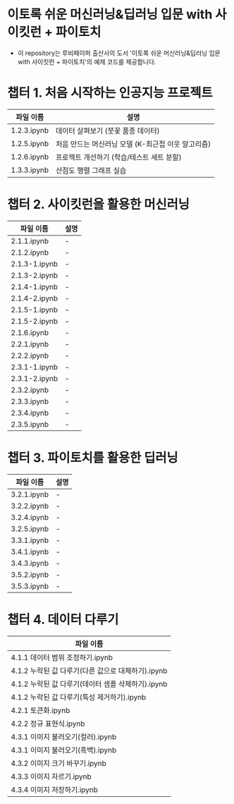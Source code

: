 # 이토록 쉬운 머신러닝&딥러닝 입문 with 사이킷런 + 파이토치
- 이 repository는 루비페이퍼 출산사의 도서 '이토록 쉬운 머신러닝&딥러닝 입문 with 사이킷런 + 파이토치'의 예제 코드를 제공합니다.

# 챕터 1. 처음 시작하는 인공지능 프로젝트
파일 이름|설명
-|---
1.2.3.ipynb|데이터 살펴보기 (붓꽃 품종 데이터)
1.2.5.ipynb|처음 만드는 머신러닝 모델 (K-최근접 이웃 알고리즘)
1.2.6.ipynb|프로젝트 개선하기 (학습/테스트 세트 분할)
1.3.3.ipynb|산점도 행렬 그래프 실습

# 챕터 2. 사이킷런을 활용한 머신러닝
파일 이름|설명
-|---
2.1.1.ipynb|-
2.1.2.ipynb|-
2.1.3-1.ipynb|-
2.1.3-2.ipynb|-
2.1.4-1.ipynb|-
2.1.4-2.ipynb|-
2.1.5-1.ipynb|-
2.1.5-2.ipynb|-
2.1.6.ipynb|-
2.2.1.ipynb|-
2.2.2.ipynb|-
2.3.1-1.ipynb|-
2.3.1-2.ipynb|-
2.3.2.ipynb|-
2.3.3.ipynb|-
2.3.4.ipynb|-
2.3.5.ipynb|-

# 챕터 3. 파이토치를 활용한 딥러닝
파일 이름|설명
-|---
3.2.1.ipynb|-
3.2.2.ipynb|-
3.2.4.ipynb|-
3.2.5.ipynb|-
3.3.1.ipynb|-
3.4.1.ipynb|-
3.4.3.ipynb|-
3.5.2.ipynb|-
3.5.3.ipynb|-

# 챕터 4. 데이터 다루기
|파일 이름|
|-|
|4.1.1 데이터 범위 조정하기.ipynb|
|4.1.2 누락된 값 다루기(다른 값으로 대체하기).ipynb|
|4.1.2 누락된 값 다루기(데이터 샘플 삭제하기).ipynb|
|4.1.2 누락된 값 다루기(특성 제거하기).ipynb|
|4.2.1 토큰화.ipynb|
|4.2.2 정규 표현식.ipynb|
|4.3.1 이미지 불러오기(컬러).ipynb|
|4.3.1 이미지 불러오기(흑백).ipynb|
|4.3.2 이미지 크기 바꾸기.ipynb|
|4.3.3 이미지 자르기.ipynb|
|4.3.4 이미지 저장하기.ipynb|